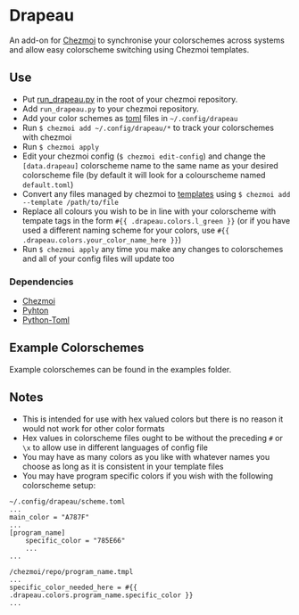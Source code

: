 # Drapeau
An add-on for [Chezmoi](https://github.com/twpayne/chezmoi) to synchronise your colorschemes across systems and allow easy colorscheme switching using Chezmoi templates.

## Use
* Put [run_drapeau.py](run_drapeau.py) in the root of your chezmoi repository.
* Add `run_drapeau.py` to your chezmoi repository.
* Add your color schemes as [toml](https://github.com/toml-lang/toml) files in `~/.config/drapeau`
* Run `$ chezmoi add ~/.config/drapeau/*` to track your colorschemes with chezmoi
* Run `$ chezmoi apply`
* Edit your chezmoi config (`$ chezmoi edit-config`) and change the `[data.drapeau]` colorscheme name to the same name as your desired colorscheme file (by default it will look for a colourscheme named `default.toml`)
* Convert any files managed by chezmoi to [templates](https://github.com/twpayne/chezmoi/blob/master/docs/HOWTO.md#use-templates-to-manage-files-that-vary-from-machine-to-machine) using `$ chezmoi add --template /path/to/file`
* Replace all colours you wish to be in line with your colorscheme with tempate tags in the form `#{{ .drapeau.colors.l_green }}` (or if you have used a different naming scheme for your colors, use `#{{ .drapeau.colors.your_color_name_here }}`)
* Run `$ chezmoi apply` any time you make any changes to colorschemes and all of your config files will update too

### Dependencies
* [Chezmoi](https://github.com/twpayne/chezmoi)
* [Pyhton](https://www.python.org/)
* [Python-Toml](https://github.com/uiri/toml)

## Example Colorschemes
Example colorschemes can be found in the examples folder.

## Notes
* This is intended for use with hex valued colors but there is no reason it would not work for other color formats
* Hex values in colorscheme files ought to be without the preceding `#` or `\x` to allow use in different languages of config file
* You may have as many colors as you like with whatever names you choose as long as it is consistent in your template files
* You may have program specific colors if you wish with the following colorscheme setup:
```
~/.config/drapeau/scheme.toml
...
main_color = "A787F"
...
[program_name]
    specific_color = "785E66"
    ...
...
```

```
/chezmoi/repo/program_name.tmpl
...
specific_color_needed_here = #{{ .drapeau.colors.program_name.specific_color }}
...
```

